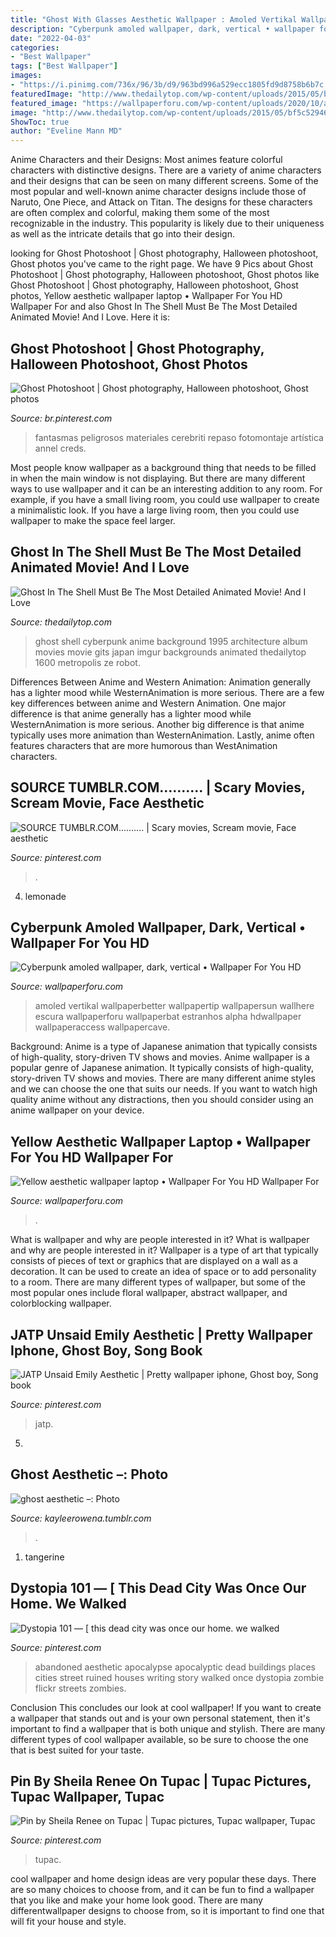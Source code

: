 ```yaml
---
title: "Ghost With Glasses Aesthetic Wallpaper : Amoled Vertikal Wallpaperbetter Wallpapertip Wallpapersun Wallhere Escura Wallpaperforu Wallpaperbat Estranhos Alpha Hdwallpaper Wallpaperaccess Wallpapercave"
description: "Cyberpunk amoled wallpaper, dark, vertical • wallpaper for you hd"
date: "2022-04-03"
categories:
- "Best Wallpaper"
tags: ["Best Wallpaper"]
images:
- "https://i.pinimg.com/736x/96/3b/d9/963bd996a529ecc1805fd9d8758b6b7c.jpg"
featuredImage: "http://www.thedailytop.com/wp-content/uploads/2015/05/bf5c52946640d0796ec4cef4439e837f.jpg"
featured_image: "https://wallpaperforu.com/wp-content/uploads/2020/10/amoled-wallpaper-20101513351347-scaled.jpg"
image: "http://www.thedailytop.com/wp-content/uploads/2015/05/bf5c52946640d0796ec4cef4439e837f.jpg"
ShowToc: true
author: "Eveline Mann MD"
---
```



Anime Characters and their Designs: Most animes feature colorful characters with distinctive designs.
There are a variety of anime characters and their designs that can be seen on many different screens. Some of the most popular and well-known anime character designs include those of Naruto, One Piece, and Attack on Titan. The designs for these characters are often complex and colorful, making them some of the most recognizable in the industry. This popularity is likely due to their uniqueness as well as the intricate details that go into their design.

	

		
looking for Ghost Photoshoot | Ghost photography, Halloween photoshoot, Ghost photos you've came to the right page. We have 9 Pics about Ghost Photoshoot | Ghost photography, Halloween photoshoot, Ghost photos like Ghost Photoshoot | Ghost photography, Halloween photoshoot, Ghost photos, Yellow aesthetic wallpaper laptop • Wallpaper For You HD Wallpaper For and also Ghost In The Shell Must Be The Most Detailed Animated Movie! And I Love. Here it is:
		
    
## Ghost Photoshoot | Ghost Photography, Halloween Photoshoot, Ghost Photos

<img loading=lazy src="https://i.pinimg.com/736x/f2/43/6e/f2436e570089bf53019d27a4c5536e40.jpg" onerror="this.onerror=null;this.src='https://tse1.mm.bing.net/th?id=OIP.JxBYG6wbIJIv5u10IMSUPQHaLH&amp;pid=15.1';" alt="Ghost Photoshoot | Ghost photography, Halloween photoshoot, Ghost photos">

_Source: br.pinterest.com_

>fantasmas peligrosos materiales cerebriti repaso fotomontaje artística annel creds. 

	

Most people know wallpaper as a background thing that needs to be filled in when the main window is not displaying. But there are many different ways to use wallpaper and it can be an interesting addition to any room. For example, if you have a small living room, you could use wallpaper to create a minimalistic look. If you have a large living room, then you could use wallpaper to make the space feel larger.

    
## Ghost In The Shell Must Be The Most Detailed Animated Movie! And I Love

<img loading=lazy src="http://www.thedailytop.com/wp-content/uploads/2015/05/bf5c52946640d0796ec4cef4439e837f.jpg" onerror="this.onerror=null;this.src='https://tse4.mm.bing.net/th?id=OIP.c7UxZaO5L24mBBVE6xpxOgHaEA&amp;pid=15.1';" alt="Ghost In The Shell Must Be The Most Detailed Animated Movie! And I Love">

_Source: thedailytop.com_

>ghost shell cyberpunk anime background 1995 architecture album movies movie gits japan imgur backgrounds animated thedailytop 1600 metropolis ze robot. 

	

Differences Between Anime and Western Animation: Animation generally has a lighter mood while WesternAnimation is more serious.
There are a few key differences between anime and Western Animation. One major difference is that anime generally has a lighter mood while WesternAnimation is more serious. Another big difference is that anime typically uses more animation than WesternAnimation. Lastly, anime often features characters that are more humorous than WestAnimation characters.

    
## SOURCE TUMBLR.COM.......... | Scary Movies, Scream Movie, Face Aesthetic

<img loading=lazy src="https://i.pinimg.com/736x/19/15/55/1915559b569857f2e5be1244110a1076--vito-scary-movies.jpg" onerror="this.onerror=null;this.src='https://tse2.mm.bing.net/th?id=OIP.2YGsCpMadMWnN96AL0jPuQHaKE&amp;pid=15.1';" alt="SOURCE TUMBLR.COM.......... | Scary movies, Scream movie, Face aesthetic">

_Source: pinterest.com_

>. 

	

4. lemonade 

    
## Cyberpunk Amoled Wallpaper, Dark, Vertical • Wallpaper For You HD

<img loading=lazy src="https://wallpaperforu.com/wp-content/uploads/2020/10/amoled-wallpaper-20101513351347-scaled.jpg" onerror="this.onerror=null;this.src='https://tse4.mm.bing.net/th?id=OIP.816paxevRb3O9lkfSS4JnQHaO0&amp;pid=15.1';" alt="Cyberpunk amoled wallpaper, dark, vertical • Wallpaper For You HD">

_Source: wallpaperforu.com_

>amoled vertikal wallpaperbetter wallpapertip wallpapersun wallhere escura wallpaperforu wallpaperbat estranhos alpha hdwallpaper wallpaperaccess wallpapercave. 

	

Background: Anime is a type of Japanese animation that typically consists of high-quality, story-driven TV shows and movies.
Anime wallpaper is a popular genre of Japanese animation. It typically consists of high-quality, story-driven TV shows and movies. There are many different anime styles and we can choose the one that suits our needs. If you want to watch high quality anime without any distractions, then you should consider using an anime wallpaper on your device.

    
## Yellow Aesthetic Wallpaper Laptop • Wallpaper For You HD Wallpaper For

<img loading=lazy src="https://wallpaperforu.com/wp-content/uploads/2020/07/yellow-aesthetic-wallpaper-200720021351162048x1152.jpg" onerror="this.onerror=null;this.src='https://tse2.mm.bing.net/th?id=OIP.eZr_ZgFEXpDBFv2RI48vGgHaEK&amp;pid=15.1';" alt="Yellow aesthetic wallpaper laptop • Wallpaper For You HD Wallpaper For">

_Source: wallpaperforu.com_

>. 

	

What is wallpaper and why are people interested in it?
What is wallpaper and why are people interested in it?
Wallpaper is a type of art that typically consists of pieces of text or graphics that are displayed on a wall as a decoration. It can be used to create an idea of space or to add personality to a room. There are many different types of wallpaper, but some of the most popular ones include floral wallpaper, abstract wallpaper, and colorblocking wallpaper.

    
## JATP Unsaid Emily Aesthetic | Pretty Wallpaper Iphone, Ghost Boy, Song Book

<img loading=lazy src="https://i.pinimg.com/736x/96/3b/d9/963bd996a529ecc1805fd9d8758b6b7c.jpg" onerror="this.onerror=null;this.src='https://tse3.mm.bing.net/th?id=OIP.moB8E0QTfDSuUZ4xtz143QHaKq&amp;pid=15.1';" alt="JATP Unsaid Emily Aesthetic | Pretty wallpaper iphone, Ghost boy, Song book">

_Source: pinterest.com_

>jatp. 

	

5.

    
## Ghost Aesthetic –: Photo

<img loading=lazy src="https://64.media.tumblr.com/523844dfd3749b94fd828ed862f158f5/b9b992d8e66e90ff-69/s540x810/88ab8dcfb2c7e0e6c01326276ff6936ecf06743c.png" onerror="this.onerror=null;this.src='https://tse2.mm.bing.net/th?id=OIP.4rKJ1iLE32S9T3UQKfInWwHaIr&amp;pid=15.1';" alt="ghost aesthetic –: Photo">

_Source: kayleerowena.tumblr.com_

>. 

	

1. tangerine 

    
## Dystopia 101 — [ This Dead City Was Once Our Home. We Walked

<img loading=lazy src="https://i.pinimg.com/736x/b7/ea/fd/b7eafd9bf304b89e98315b1d1e659868.jpg" onerror="this.onerror=null;this.src='https://tse3.mm.bing.net/th?id=OIP.8wsqABN6iLIZlbcWyNVzBQHaJb&amp;pid=15.1';" alt="Dystopia 101 — [ this dead city was once our home. we walked">

_Source: pinterest.com_

>abandoned aesthetic apocalypse apocalyptic dead buildings places cities street ruined houses writing story walked once dystopia zombie flickr streets zombies. 

	

Conclusion
This concludes our look at cool wallpaper! If you want to create a wallpaper that stands out and is your own personal statement, then it's important to find a wallpaper that is both unique and stylish. There are many different types of cool wallpaper available, so be sure to choose the one that is best suited for your taste.

    
## Pin By Sheila Renee On Tupac | Tupac Pictures, Tupac Wallpaper, Tupac

<img loading=lazy src="https://i.pinimg.com/736x/98/1a/bd/981abd79f29008c7f85a6930183d2d5f.jpg" onerror="this.onerror=null;this.src='https://tse3.mm.bing.net/th?id=OIP.wEfl31yJDu_5o2AGzshEiAHaHS&amp;pid=15.1';" alt="Pin by Sheila Renee on Tupac | Tupac pictures, Tupac wallpaper, Tupac">

_Source: pinterest.com_

>tupac. 

	

cool wallpaper and home design ideas are very popular these days. There are so many choices to choose from, and it can be fun to find a wallpaper that you like and make your home look good. There are many differentwallpaper designs to choose from, so it is important to find one that will fit your house and style.

